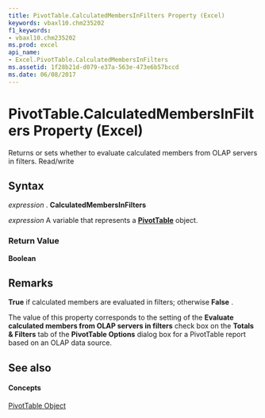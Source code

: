 ```yaml
---
title: PivotTable.CalculatedMembersInFilters Property (Excel)
keywords: vbaxl10.chm235202
f1_keywords:
- vbaxl10.chm235202
ms.prod: excel
api_name:
- Excel.PivotTable.CalculatedMembersInFilters
ms.assetid: 1f28b21d-d079-e37a-563e-473e6b57bccd
ms.date: 06/08/2017
---
```



# PivotTable.CalculatedMembersInFilters Property (Excel)

Returns or sets whether to evaluate calculated members from OLAP servers in filters. Read/write


## Syntax

 _expression_ . **CalculatedMembersInFilters**

 _expression_ A variable that represents a **[PivotTable](pivottable-object-excel.md)** object.


### Return Value

 **Boolean**


## Remarks

 **True** if calculated members are evaluated in filters; otherwise **False** .

The value of this property corresponds to the setting of the  **Evaluate calculated members from OLAP servers in filters** check box on the **Totals & Filters** tab of the **PivotTable Options** dialog box for a PivotTable report based on an OLAP data source.


## See also


#### Concepts


[PivotTable Object](pivottable-object-excel.md)

